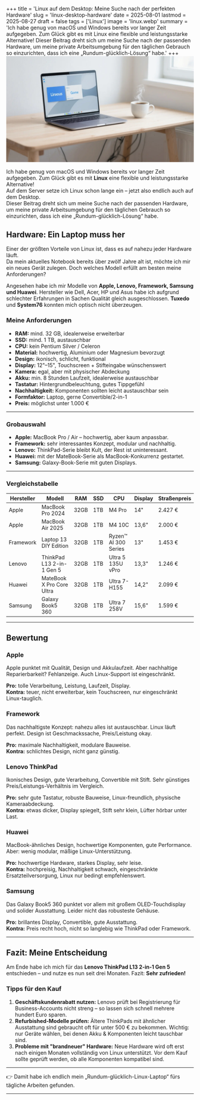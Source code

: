 +++
title = 'Linux auf dem Desktop: Meine Suche nach der perfekten Hardware'
slug = 'linux-desktop-hardware'
date = 2025-08-01
lastmod = 2025-08-27
draft = false
tags = ['Linux']
image = 'linux.webp'
summary = 'Ich habe genug von macOS und Windows bereits vor langer Zeit aufgegeben. Zum Glück gibt es mit Linux eine flexible und leistungsstarke Alternative! Dieser Beitrag dreht sich um meine Suche nach der passenden Hardware, um meine private Arbeitsumgebung für den täglichen Gebrauch so einzurichten, dass ich eine „Rundum-glücklich-Lösung“ habe.'
+++
![Linux](linux.webp)

Ich habe genug von macOS und Windows bereits vor langer Zeit aufgegeben. Zum Glück gibt es mit **Linux** eine flexible und leistungsstarke Alternative!  
Auf dem Server setze ich Linux schon lange ein – jetzt also endlich auch auf dem Desktop.  
Dieser Beitrag dreht sich um meine Suche nach der passenden Hardware, um meine private Arbeitsumgebung für den täglichen Gebrauch so einzurichten, dass ich eine „Rundum-glücklich-Lösung“ habe.  

## Hardware: Ein Laptop muss her

Einer der größten Vorteile von Linux ist, dass es auf nahezu jeder Hardware läuft.  
Da mein aktuelles Notebook bereits über zwölf Jahre alt ist, möchte ich mir ein neues Gerät zulegen. Doch welches Modell erfüllt am besten meine Anforderungen?  

Angesehen habe ich mir Modelle von **Apple, Lenovo, Framework, Samsung und Huawei**. Hersteller wie Dell, Acer, HP und Asus habe ich aufgrund schlechter Erfahrungen in Sachen Qualität gleich ausgeschlossen. **Tuxedo** und **System76** konnten mich optisch nicht überzeugen.  

### Meine Anforderungen  

- **RAM:** mind. 32 GB, idealerweise erweiterbar  
- **SSD:** mind. 1 TB, austauschbar  
- **CPU:** kein Pentium Silver / Celeron  
- **Material:** hochwertig, Aluminium oder Magnesium bevorzugt  
- **Design:** ikonisch, schlicht, funktional  
- **Display:** 12"–15", Touchscreen + Stifteingabe wünschenswert  
- **Kamera:** egal, aber mit physischer Abdeckung  
- **Akku:** min. 8 Stunden Laufzeit, idealerweise austauschbar  
- **Tastatur:** Hintergrundbeleuchtung, gutes Tippgefühl  
- **Nachhaltigkeit:** Komponenten sollten leicht austauschbar sein  
- **Formfaktor:** Laptop, gerne Convertible/2-in-1  
- **Preis:** möglichst unter 1.000 €  

---

### Grobauswahl  

- **Apple:** MacBook Pro / Air – hochwertig, aber kaum anpassbar.  
- **Framework:** sehr interessantes Konzept, modular und nachhaltig.  
- **Lenovo:** ThinkPad-Serie bleibt Kult, der Rest ist uninteressant.  
- **Huawei:** mit der MateBook-Serie als MacBook-Konkurrenz gestartet.  
- **Samsung:** Galaxy-Book-Serie mit guten Displays.  

---

### Vergleichstabelle  

| Hersteller | Modell                       | RAM   | SSD | CPU                  | Display | Straßenpreis |
|------------|------------------------------|-------|-----|----------------------|---------|--------------|
| Apple      | MacBook Pro 2024             | 32GB  | 1TB | M4 Pro               | 14"     | 2.427 €      |
| Apple      | MacBook Air 2025             | 32GB  | 1TB | M4 10C               | 13,6"   | 2.000 €      |
| Framework  | Laptop 13 DIY Edition        | 32GB  | 1TB | Ryzen™ AI 300 Series | 13"     | 1.453 €      |
| Lenovo     | ThinkPad L13 2-in-1 Gen 5    | 32GB  | 1TB | Ultra 5 135U vPro    | 13,3"   | 1.246 €      |
| Huawei     | MateBook X Pro Core Ultra    | 32GB  | 1TB | Ultra 7-H155         | 14,2"   | 2.099 €      |
| Samsung    | Galaxy Book5 360             | 32GB  | 1TB | Ultra 7 258V         | 15,6"   | 1.599 €      |  

---

## Bewertung  

### Apple  
Apple punktet mit Qualität, Design und Akkulaufzeit. Aber nachhaltige Reparierbarkeit? Fehlanzeige. Auch Linux-Support ist eingeschränkt.  

**Pro:** tolle Verarbeitung, Leistung, Laufzeit, Display.  
**Kontra:** teuer, nicht erweiterbar, kein Touchscreen, nur eingeschränkt Linux-tauglich.  

### Framework  
Das nachhaltigste Konzept: nahezu alles ist austauschbar. Linux läuft perfekt. Design ist Geschmackssache, Preis/Leistung okay.  

**Pro:** maximale Nachhaltigkeit, modulare Bauweise.  
**Kontra:** schlichtes Design, nicht ganz günstig.  

### Lenovo ThinkPad  
Ikonisches Design, gute Verarbeitung, Convertible mit Stift. Sehr günstiges Preis/Leistungs-Verhältnis im Vergleich.  

**Pro:** sehr gute Tastatur, robuste Bauweise, Linux-freundlich, physische Kameraabdeckung.  
**Kontra:** etwas dicker, Display spiegelt, Stift sehr klein, Lüfter hörbar unter Last.  

### Huawei  
MacBook-ähnliches Design, hochwertige Komponenten, gute Performance. Aber: wenig modular, mäßige Linux-Unterstützung.  

**Pro:** hochwertige Hardware, starkes Display, sehr leise.  
**Kontra:** hochpreisig, Nachhaltigkeit schwach, eingeschränkte Ersatzteilversorgung, Linux nur bedingt empfehlenswert.  

### Samsung  
Das Galaxy Book5 360 punktet vor allem mit großem OLED-Touchdisplay und solider Ausstattung. Leider nicht das robusteste Gehäuse.  

**Pro:** brillantes Display, Convertible, gute Ausstattung.  
**Kontra:** Preis recht hoch, nicht so langlebig wie ThinkPad oder Framework.  

---

## Fazit: Meine Entscheidung  

Am Ende habe ich mich für das **Lenovo ThinkPad L13 2-in-1 Gen 5** entschieden – und nutze es nun seit drei Monaten. Fazit: **Sehr zufrieden!**  

### Tipps für den Kauf  
1. **Geschäftskundenrabatt nutzen:** Lenovo prüft bei Registrierung für Business-Accounts nicht streng – so lassen sich schnell mehrere hundert Euro sparen.  
2. **Refurbished-Modelle prüfen:** Ältere ThinkPads mit ähnlicher Ausstattung sind gebraucht oft für unter 500 € zu bekommen. Wichtig: nur Geräte wählen, bei denen Akku & Komponenten leicht tauschbar sind.  
3. **Probleme mit "brandneuer" Hardware:** Neue Hardware wird oft erst nach einigen Monaten vollständig von Linux unterstützt. Vor dem Kauf sollte geprüft werden, ob alle Komponenten kompatibel sind.

---

👉 Damit habe ich endlich mein „Rundum-glücklich-Linux-Laptop“ fürs tägliche Arbeiten gefunden.  

---
